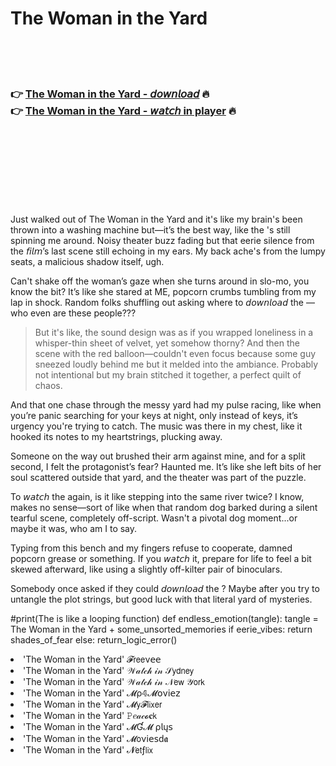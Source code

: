 <h1>The Woman in the Yard</h1>

<br><br><br>

<h3>👉 <a href="https://Tamikas-wordpodriddleg1986.github.io/trvfyzoxpi/">The Woman in the Yard - 𝘥𝘰𝘸𝘯𝘭𝘰𝘢𝘥</a> 🔥<br>
👉 <a href="https://Tamikas-wordpodriddleg1986.github.io/trvfyzoxpi/">The Woman in the Yard - 𝘸𝘢𝘵𝘤𝘩 in player</a> 🔥
</h3>



<br><br><br><br><br><br><br>


Just walked out of The Woman in the Yard and it's like my brain's been thrown into a washing machine but—it’s the best way, like the  's still spinning me around. Noisy theater buzz fading but that eerie silence from the 𝘧𝘪𝘭𝘮’s last scene still echoing in my ears. My back ache's from the lumpy seats, a malicious shadow itself, ugh.

Can't shake off the woman’s gaze when she turns around in slo-mo, you know the bit? It’s like she stared at ME, popcorn crumbs tumbling from my lap in shock. Random folks shuffling out asking where to 𝘥𝘰𝘸𝘯𝘭𝘰𝘢𝘥 the  —who even are these people???

> But it's like, the sound design was as if you wrapped loneliness in a whisper-thin sheet of velvet, yet somehow thorny? And then the scene with the red balloon—couldn't even focus because some guy sneezed loudly behind me but it melded into the ambiance. Probably not intentional but my brain stitched it together, a perfect quilt of chaos.

And that one chase through the messy yard had my pulse racing, like when you’re panic searching for your keys at night, only instead of keys, it’s urgency you're trying to catch. The music was there in my chest, like it hooked its notes to my heartstrings, plucking away.

Someone on the way out brushed their arm against mine, and for a split second, I felt the protagonist’s fear? Haunted me. It’s like she left bits of her soul scattered outside that yard, and the theater was part of the puzzle.

To 𝘸𝘢𝘵𝘤𝘩 the   again, is it like stepping into the same river twice? I know, makes no sense—sort of like when that random dog barked during a silent tearful scene, completely off-script. Wasn't a pivotal dog moment...or maybe it was, who am I to say.

Typing from this bench and my fingers refuse to cooperate, damned popcorn grease or something. If you 𝘸𝘢𝘵𝘤𝘩 it, prepare for life to feel a bit skewed afterward, like using a slightly off-kilter pair of binoculars.

Somebody once asked if they could 𝘥𝘰𝘸𝘯𝘭𝘰𝘢𝘥 the  ? Maybe after you try to untangle the plot strings, but good luck with that literal yard of mysteries.

#print(The   is like a looping function)
def endless_emotion(tangle):
  tangle = The Woman in the Yard + some_unsorted_memories
  if eerie_vibes:
    return shades_of_fear
  else:
    return_logic_error()

<li>'The Woman in the Yard' 𝓕𝗋𝖾𝖾ν𝖾𝖾</li>
<li>'The Woman in the Yard' 𝒲𝒶𝓉𝒸𝒽 𝒾𝓃 𝒮𝗒𝖽𝗇𝖾𝗒</li>
<li>'The Woman in the Yard' 𝒲𝒶𝓉𝒸𝒽 𝒾𝓃 𝒩𝖾𝗐 𝒴𝗈𝗋𝗄</li>
<li>'The Woman in the Yard' 𝓜ρ𝟜𝓜𝗈ν𝗂𝖾𝗓</li>
<li>'The Woman in the Yard' 𝓜𝗒𝓕𝗅𝗂𝗑𝖾𝗋</li>
<li>'The Woman in the Yard' 𝙿𝑒𝒶𝒸𝓸𝐜𝗄</li>
<li>'The Woman in the Yard' 𝓜Ɠ𝓜 ρ𝗅ų𝗌</li>
<li>'The Woman in the Yard' 𝓜𝗈ν𝗂𝖾𝗌ԁ𝖆</li>
<li>'The Woman in the Yard' 𝓝𝖾𝗍ƒ𝗅𝗂𝗑</li>
